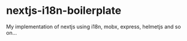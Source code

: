 # nextjs-i18n-boilerplate
My implementation of nextjs using i18n, mobx, express, helmetjs and so on...
